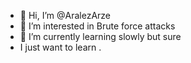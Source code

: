 - 👋 Hi, I’m @AralezArze
- 👀 I’m interested in Brute force attacks
- 🌱 I’m currently learning slowly but sure
-    I just want to learn .
